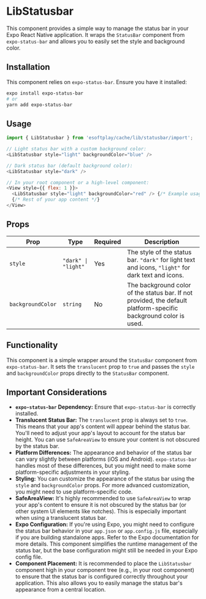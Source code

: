 # LibStatusbar

This component provides a simple way to manage the status bar in your Expo React Native application. It wraps the `StatusBar` component from `expo-status-bar` and allows you to easily set the style and background color.

## Installation

This component relies on `expo-status-bar`. Ensure you have it installed:

```bash
expo install expo-status-bar
# or
yarn add expo-status-bar
```

## Usage

```javascript
import { LibStatusbar } from 'esoftplay/cache/lib/statusbar/import';

// Light status bar with a custom background color:
<LibStatusbar style="light" backgroundColor="blue" />

// Dark status bar (default background color):
<LibStatusbar style="dark" />

// In your root component or a high-level component:
<View style={{ flex: 1 }}>
  <LibStatusbar style="light" backgroundColor="red" /> {/* Example usage */}
  {/* Rest of your app content */}
</View>
```

## Props

| Prop            | Type                 | Required | Description                                                                                                                                                                                                                                                                                                                                                                                    |
| --------------- | -------------------- | -------- | -------------------------------------------------------------------------------------------------------------------------------------------------------------------------------------------------------------------------------------------------------------------------------------------------------------------------------------------------------------------------------------------------- |
| `style`         | `"dark" \| "light"` | Yes      | The style of the status bar.  `"dark"` for light text and icons, `"light"` for dark text and icons.                                                                                                                                                                                                                                                                                                                                                                  |
| `backgroundColor` | `string`             | No       | The background color of the status bar.  If not provided, the default platform-specific background color is used.                                                                                                                                                                                                                                                                                                                                                        |

## Functionality

This component is a simple wrapper around the `StatusBar` component from `expo-status-bar`. It sets the `translucent` prop to `true` and passes the `style` and `backgroundColor` props directly to the `StatusBar` component.

## Important Considerations

*   **`expo-status-bar` Dependency:** Ensure that `expo-status-bar` is correctly installed.
*   **Translucent Status Bar:** The `translucent` prop is always set to `true`.  This means that your app's content will appear behind the status bar.  You'll need to adjust your app's layout to account for the status bar height.  You can use `SafeAreaView` to ensure your content is not obscured by the status bar.
*   **Platform Differences:** The appearance and behavior of the status bar can vary slightly between platforms (iOS and Android).  `expo-status-bar` handles most of these differences, but you might need to make some platform-specific adjustments in your styling.
*   **Styling:**  You can customize the appearance of the status bar using the `style` and `backgroundColor` props.  For more advanced customization, you might need to use platform-specific code.
*   **SafeAreaView:** It's highly recommended to use `SafeAreaView` to wrap your app's content to ensure it is not obscured by the status bar (or other system UI elements like notches).  This is especially important when using a translucent status bar.
* **Expo Configuration:**  If you're using Expo, you might need to configure the status bar behavior in your `app.json` or `app.config.js` file, especially if you are building standalone apps.  Refer to the Expo documentation for more details.  This component simplifies the runtime management of the status bar, but the base configuration might still be needed in your Expo config file.
* **Component Placement:** It is recommended to place the `LibStatusbar` component high in your component tree (e.g., in your root component) to ensure that the status bar is configured correctly throughout your application.  This also allows you to easily manage the status bar's appearance from a central location.
